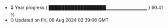 - ⏳ Year progress { ██████████████████▁▁▁▁▁▁▁▁▁▁▁▁ } 60.41 %
- ⏰ Updated on Fri, 09 Aug 2024 02:39:06 GMT

